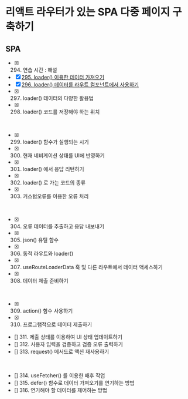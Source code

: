 # 리액트 라우터가 있는 SPA 다중 페이지 구축하기

## SPA

- [x] 294. 연습 시간 : 해설
- [x] [295. loader() 이용한 데이터 가져오기](https://github.com/chaehaeun/React-section20/commit/05a9e64fdca685d209af9adde78fd89f20e5cb63)
- [x] [296. loader() 데이터를 라우트 컴포넌트에서 사용하기](https://github.com/chaehaeun/React-section20/issues/3)
- [x] 297. loader() 데이터의 다양한 활용법
- [x] 298. loader() 코드를 저장해야 하는 위치

<br/>

- [x] 299. loader() 함수가 실행되는 시기
- [x] 300. 현재 네비게이션 상태를 UI에 반영하기
- [x] 301. loader() 에서 응답 리턴하기
- [x] 302. loader() 로 가는 코드의 종류
- [x] 303. 커스텀오류를 이용한 오류 처리

<br/>

- [x] 304. 오류 데이터를 추출하고 응답 내보내기
- [x] 305. json() 유틸 함수
- [x] 306. 동적 라우트와 loader()
- [x] 307. useRouteLoaderData 훅 및 다른 라우트에서 데이터 액세스하기
- [x] 308. 데이터 제출 준비하기

<br/>

- [x] 309. action() 함수 사용하기
- [x] 310. 프로그램적으로 데이터 제출하기
- [] 311. 제출 상태를 이용하여 UI 상태 업데이트하기
- [] 312. 사용자 입력을 검증하고 검증 오류 출력하기
- [] 313. request() 메서드로 액션 재사용하기

<br/>

- [] 314. useFetcher() 를 이용한 배후 작업
- [] 315. defer() 함수로 데이터 가져오기를 연기하는 방법
- [] 316. 연기해야 할 데이터를 제어하는 방법
